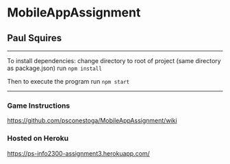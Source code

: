 # MobileAppAssignment
## Paul Squires

___

To install dependencies:
  change directory to root of project (same directory as package.json)
  run `npm install`
  
Then to execute the program
  run `npm start`
___

### Game Instructions
https://github.com/psconestoga/MobileAppAssignment/wiki

### Hosted on Heroku
https://ps-info2300-assignment3.herokuapp.com/
